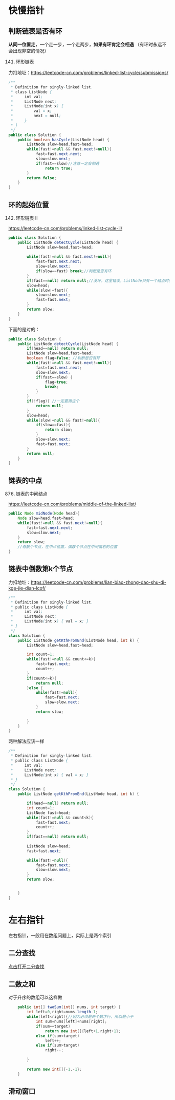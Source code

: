 

# 快慢指针

## 判断链表是否有环

**从同一位置走**，一个走一步，一个走两步，**如果有环肯定会相遇** （有环时永远不会出现非空的情况）

141. 环形链表

力扣地址：https://leetcode-cn.com/problems/linked-list-cycle/submissions/



```java
/**
 * Definition for singly-linked list.
 * class ListNode {
 *     int val;
 *     ListNode next;
 *     ListNode(int x) {
 *         val = x;
 *         next = null;
 *     }
 * }
 */
public class Solution {
    public boolean hasCycle(ListNode head) {
        ListNode slow=head,fast=head;
        while(fast!=null && fast.next!=null){
            fast=fast.next.next;
            slow=slow.next;
            if(fast==slow)//注意一定会相遇
                return true;
        }
        return false;
    }
}
```



## 环的起始位置

142. 环形链表 II

https://leetcode-cn.com/problems/linked-list-cycle-ii/





```java
public class Solution {
    public ListNode detectCycle(ListNode head) {
        ListNode slow=head,fast=head;
        
        while(fast!=null && fast.next!=null){
            fast=fast.next.next;
            slow=slow.next;
            if(slow==fast) break;//判断是否有环
        }
        if(fast==null) return null;//没环，这里错误，ListNode只有一个结点时就错了
        slow=head;
        while(slow!=fast){
            slow=slow.next;
            fast=fast.next;
        }
        return slow;
    }
}
```

下面的是对的：

```java
public class Solution {
    public ListNode detectCycle(ListNode head) {
        if(head==null) return null;
        ListNode slow=head,fast=head;
        boolean flag=false; //判断是否有环
        while(fast!=null && fast.next!=null){
            fast=fast.next.next;
            slow=slow.next;
            if(fast==slow) {
                flag=true;
                break;
            }
        }
        if(!flag){ //一定要用这个
            return null;
        }
        slow=head;
        while(slow!=null && fast!=null){
            if(slow==fast){
                return slow;
            }
            slow=slow.next;
            fast=fast.next;
        }
        return null;
    }
}
```





## 链表的中点

876. 链表的中间结点

https://leetcode-cn.com/problems/middle-of-the-linked-list/



```java
public Node midNode(Node head){
	Node slow=head,fast=head;
    while(fast!=null && fast.next!=null){
    	fast=fast.next.next;
        slow=slow.next;
    }
    return slow;
    //奇数个节点，在中点位置，偶数个节点在中间偏右的位置
}
```



## 链表中倒数第k个节点

力扣地址：https://leetcode-cn.com/problems/lian-biao-zhong-dao-shu-di-kge-jie-dian-lcof/



```java
/**
 * Definition for singly-linked list.
 * public class ListNode {
 *     int val;
 *     ListNode next;
 *     ListNode(int x) { val = x; }
 * }
 */
class Solution {
    public ListNode getKthFromEnd(ListNode head, int k) {
        ListNode slow=head,fast=head;

        int count=1;
        while(fast!=null && count<=k){
            fast=fast.next;
            count++;
        }
        if(count<=k){
            return null;
        }else {
            while(fast!=null){
                fast=fast.next;
                slow=slow.next;
            }
            return slow;
                
        }
    }
}
```

两种解法应该一样

```java
/**
 * Definition for singly-linked list.
 * public class ListNode {
 *     int val;
 *     ListNode next;
 *     ListNode(int x) { val = x; }
 * }
 */
class Solution {
    public ListNode getKthFromEnd(ListNode head, int k) {

        if(head==null) return null;
        int count=1;
        ListNode fast=head;
        while(fast!=null && count<k){
            fast=fast.next;
            count++;
        }
        if(fast==null) return null;
        
        ListNode slow=head;
        fast=fast.next;

        while(fast!=null){
            fast=fast.next;
            slow=slow.next;
        }
        return slow;


    }
}
```





# 左右指针

左右指针，一般用在数组问题上，实际上是两个索引

## 二分查找

[点击打开二分查找](二分查找.md)





## 二数之和

对于升序的数组可以这样做

```java
    public int[] twoSum(int[] nums, int target) {
        int left=0,right=nums.length-1;
        while(left<right){//因为必须是两个数才行，所以是小于
            int sum=nums[left]+nums[right];
            if(sum==target)
                return new int[]{left+1,right+1};
            else if(sum<target)
                left++;
            else if(sum>target)
                right--;
            
        }
        
        return new int[]{-1,-1};
    }
```



## 滑动窗口

